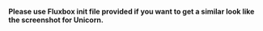 
<b>Please use Fluxbox init file provided if you want to get a similar look like the screenshot for Unicorn.</b>



